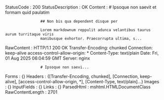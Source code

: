 ﻿

StatusCode        : 200
StatusDescription : OK
Content           : # Ipsoque non saevit et formam quid paulatim
                    
                    ## Non bis qua dependent disque per
                    
                    Lorem markdownum reppulit adunca velantibus taurus aurum turritaque viris
                    manibusque exhortor. Praecorrupta ultima, s...
RawContent        : HTTP/1.1 200 OK
                    Transfer-Encoding: chunked
                    Connection: keep-alive
                    access-control-allow-origin: *
                    Content-Type: text/plain
                    Date: Fri, 01 Aug 2025 06:04:59 GMT
                    Server: nginx
                    
                    # Ipsoque non saevi...
Forms             : {}
Headers           : {[Transfer-Encoding, chunked], [Connection, keep-alive], [access-control-allow-origin, *], [Content-Type, 
                    text/plain]...}
Images            : {}
InputFields       : {}
Links             : {}
ParsedHtml        : mshtml.HTMLDocumentClass
RawContentLength  : 2701




